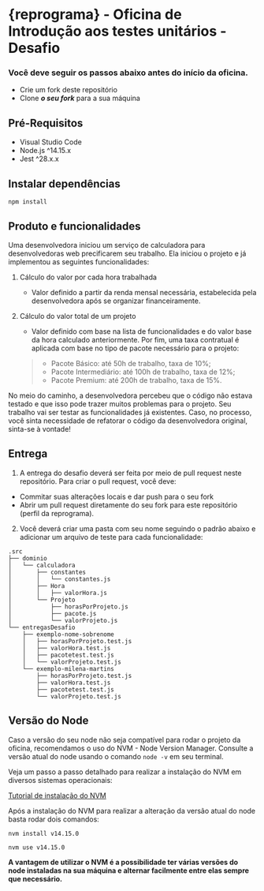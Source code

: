 # {reprograma} - Oficina de Introdução aos testes unitários - Desafio

### **Você deve seguir os passos abaixo antes do início da oficina.**
 - Crie um fork deste repositório
 - Clone **_o seu fork_** para a sua máquina

## Pré-Requisitos
  - Visual Studio Code
  - Node.js ^14.15.x
  - Jest ^28.x.x

## Instalar dependências

`npm install`

## Produto e funcionalidades
Uma desenvolvedora iniciou um serviço de calculadora para desenvolvedoras web precificarem seu trabalho. Ela iniciou o projeto e já implementou as seguintes funcionalidades:

  1. Cálculo do valor por cada  hora trabalhada
      - Valor definido a partir da renda mensal necessária, estabelecida pela desenvolvedora após se organizar financeiramente.

  2. Cálculo do valor total de um projeto
      - Valor definido com base na lista de funcionalidades e do valor base da hora calculado anteriormente. Por fim, uma taxa contratual é aplicada com base no tipo de pacote necessário para o projeto:
      > - Pacote Básico: até 50h de trabalho, taxa de 10%;
      > - Pacote Intermediário: até 100h de trabalho, taxa de 12%;
      > - Pacote Premium: até 200h de trabalho, taxa de 15%.

No meio do caminho, a desenvolvedora percebeu que o código não estava testado e que isso pode trazer muitos problemas para o projeto. Seu trabalho vai ser testar as funcionalidades já existentes. Caso, no processo, você sinta necessidade de refatorar o código da desenvolvedora original, sinta-se à vontade!

## Entrega
1. A entrega do desafio deverá ser feita por meio de pull request neste repositório. Para criar o pull request, você deve:
  - Commitar suas alterações locais e dar push para o seu fork
  - Abrir um pull request diretamente do seu fork para este repositório (perfil da reprograma).


2. Você deverá criar uma pasta com seu nome seguindo o padrão abaixo e adicionar um arquivo de teste para cada funcionalidade:
````
.src
├── dominio
│   └── calculadora
│       ├── constantes
│       │   └── constantes.js
│       ├── Hora
│       │   ├── valorHora.js
│       └── Projeto
│           ├── horasPorProjeto.js
│           ├── pacote.js
│           └── valorProjeto.js
└── entregasDesafio
    ├── exemplo-nome-sobrenome
    │   ├── horasPorProjeto.test.js
    │   ├── valorHora.test.js
    │   ├── pacotetest.test.js
    │   └── valorProjeto.test.js
    └── exemplo-milena-martins
        ├── horasPorProjeto.test.js
        ├── valorHora.test.js
        ├── pacotetest.test.js
        └── valorProjeto.test.js
````

## Versão do Node

Caso a versão do seu node não seja compatível para rodar o projeto da oficina, recomendamos o uso do NVM - Node Version Manager. 
Consulte a versão atual do node usando o comando `node -v` em seu terminal.

Veja um passo a passo detalhado para realizar a instalação do NVM em diversos sistemas operacionais: 

[Tutorial de instalação do NVM](https://www.treinaweb.com.br/blog/instalando-e-gerenciando-varias-versoes-do-node-js-com-nvm)

Após a instalação do NVM para realizar a alteração da versão atual do node basta rodar dois comandos: 

`nvm install v14.15.0`

`nvm use v14.15.0`

**A vantagem de utilizar o NVM é a possibilidade ter várias versões do node instaladas na sua máquina e alternar facilmente entre elas sempre que necessário.**

